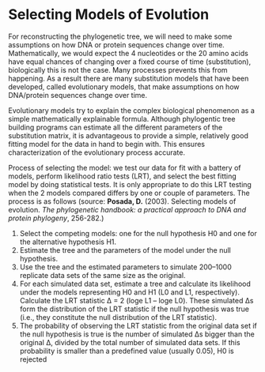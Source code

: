 # Selecting Models of Evolution

For reconstructing the phylogenetic tree, we will need to make some assumptions on how DNA or protein sequences change over time. Mathematically, we would expect the 4 nucleotides or the 20 amino acids have equal chances of changing over a fixed course of time (substitution), biologically this is not the case. Many processes prevents this from happening. As a result there are many substitution models that have been developed, called evolutionary models, that make assumptions on how DNA/protein sequences change over time.

Evolutionary models try to explain the complex biological phenomenon as a simple mathematically explainable formula. Although phylogentic tree building programs can estimate all the different parameters of the substitution matrix, it is advantageous to provide a simple, relatively good fitting model for the data in hand to begin with. This ensures characterization of the evolutionary process accurate.

Process of selecting the model: we test our data for fit with a battery of models, perform likelihood ratio tests (LRT), and select the best fitting model by doing statistical tests. It is only appropriate to do this LRT testing when the 2 models compared differs by one or couple of parameters. The process is as follows (source: **Posada, D.** (2003). Selecting models of evolution. _The phylogenetic handbook: a practical approach to DNA and protein phylogeny_, 256-282.)


1. Select the competing models: one for the null hypothesis H0 and one for the
alternative hypothesis H1.
2. Estimate the tree and the parameters of the model under the null hypothesis.
3. Use the tree and the estimated parameters to simulate 200–1000 replicate data
sets of the same size as the original.
4. For each simulated data set, estimate a tree and calculate its likelihood under
the models representing H0 and H1 (L0 and L1, respectively). Calculate the LRT
statistic &#916; = 2 (loge L1 – loge L0). These simulated &#916;s form the distribution of
the LRT statistic if the null hypothesis was true (i.e., they constitute the null
distribution of the LRT statistic).
5. The probability of observing the LRT statistic from the original data set if the
null hypothesis is true is the number of simulated &#916;s bigger than the original &#916;,
divided by the total number of simulated data sets. If this probability is smaller
than a predefined value (usually 0.05), H0 is rejected
